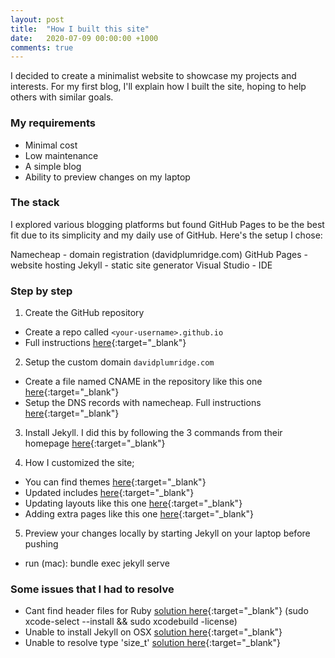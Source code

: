 ```yaml
---
layout: post
title:  "How I built this site"
date:   2020-07-09 00:00:00 +1000
comments: true
---
```


I decided to create a minimalist website to showcase my projects and interests. For my first blog, I'll explain how I built the site, hoping to help others with similar goals.

### My requirements

* Minimal cost
* Low maintenance
* A simple blog
* Ability to preview changes on my laptop

### The stack

I explored various blogging platforms but found GitHub Pages to be the best fit due to its simplicity and my daily use of GitHub. Here's the setup I chose:

Namecheap - domain registration (davidplumridge.com)
GitHub Pages - website hosting
Jekyll - static site generator
Visual Studio - IDE

### Step by step

1. Create the GitHub repository
  - Create a repo called `<your-username>.github.io`
  - Full instructions [here](https://pages.github.com){:target="_blank"}

2. Setup the custom domain `davidplumridge.com`
  - Create a file named CNAME in the repository like this one [here](https://github.com/davidplumridge/davidplumridge.github.io/blob/master/CNAME){:target="_blank"}
  - Setup the DNS records with namecheap. Full instructions [here](https://docs.github.com/en/github/working-with-github-pages/managing-a-custom-domain-for-your-github-pages-site#configuring-an-apex-domain){:target="_blank"}

3. Install Jekyll. I did this by following the 3 commands from their homepage [here](https://jekyllrb.com){:target="_blank"}

4. How I customized the site;
  - You can find themes [here](https://jekyllrb.com/docs/themes/){:target="_blank"}
  - Updated includes [here](https://github.com/davidplumridge/davidplumridge.github.io/blob/master/_includes){:target="_blank"} 
  - Updating layouts like this one [here](https://github.com/davidplumridge/davidplumridge.github.io/blob/master/_layouts){:target="_blank"}
  - Adding extra pages like this one [here](https://github.com/davidplumridge/davidplumridge.github.io/blob/master/projects.md){:target="_blank"}

5. Preview your changes locally by starting Jekyll on your laptop before pushing
  - run (mac): bundle exec jekyll serve 

### Some issues that I had to resolve

  - Cant find header files for Ruby [solution here](https://stackoverflow.com/questions/20559255/error-while-installing-json-gem-mkmf-rb-cant-find-header-files-for-ruby){:target="_blank"} (sudo xcode-select --install && sudo xcodebuild -license)
  - Unable to install Jekyll on OSX [solution here](https://stackoverflow.com/questions/8146249/jekyll-command-not-found){:target="_blank"}
  - Unable to resolve type 'size_t' [solution here](https://stackoverflow.com/questions/66104935/rails-typeerror-unable-to-resolve-type-size-t-big-sur-m1){:target="_blank"}
